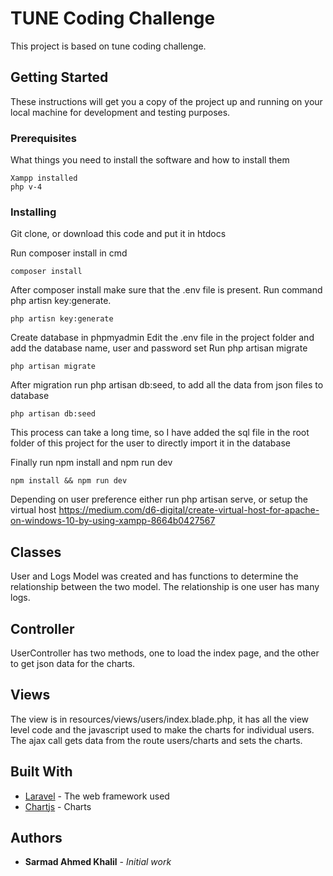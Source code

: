 # TUNE Coding Challenge

This project is based on tune coding challenge.

## Getting Started

These instructions will get you a copy of the project up and running on your local machine for development and testing purposes. 

### Prerequisites

What things you need to install the software and how to install them

```
Xampp installed
php v-4
```

### Installing

Git clone, or download this code and put it in htdocs

Run composer install in cmd

```
composer install
```

After composer install make sure that the .env file is present. 
Run command php artisn key:generate.
```
php artisn key:generate
```

Create database in phpmyadmin
Edit the .env file in the project folder and add the database name, user and password set
Run php artisan migrate 

```
php artisan migrate
```

After migration run php artisan db:seed, to add all the data from json files to database

```
php artisan db:seed
```
This process can take a long time, so I have added the sql file in the root folder of this project for the user to directly import it in the database

Finally run npm install and npm run dev

```
npm install && npm run dev
```

Depending on user preference either run php artisan serve, or setup the virtual host https://medium.com/d6-digital/create-virtual-host-for-apache-on-windows-10-by-using-xampp-8664b0427567

## Classes
User and Logs Model was created and has functions to determine the relationship between the two model. The relationship is one user has many logs.

## Controller
UserController has two methods, one to load the index page, and the other to get json data for the charts.

## Views
The view is in resources/views/users/index.blade.php, it has all the view level code and the javascript used to make the charts for individual users. The ajax call gets data from the route users/charts and sets the charts.

## Built With

* [Laravel](https://laravel.com/) - The web framework used
* [Chartjs](https://maven.apache.org/) - Charts

## Authors

* **Sarmad Ahmed Khalil** - *Initial work* 
